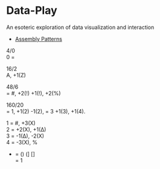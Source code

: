 # Data-Play
An esoteric exploration of data visualization and interaction

* [Assembly Patterns](https://github.com/Az-Neter/Data-Play/blob/main/Assembly%20Patterns.md)

4/0  
0 =  
  
16/2  
A, +1(Z)  
  
48/6  
= #, +2(!) +1(!), +2(%)  
  
160/20  
= 1, +1(2) -1(2), = 3 +1(3), +1(4). 
  
1 = #, +3(X)  
2 = +2(X), +1(∆)  
3 = -1(∆), -2(X)  
4 = -3(X), %  
 
+ = () (] []  
= 1  